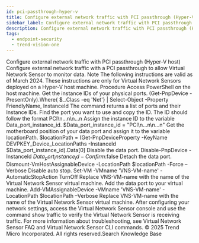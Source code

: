 ```yaml
---
id: pci-passthrough-hyper-v
title: Configure external network traffic with PCI passthrough (Hyper-V host)
sidebar_label: Configure external network traffic with PCI passthrough (Hyper-V host)
description: Configure external network traffic with PCI passthrough (Hyper-V host)
tags:
  - endpoint-security
  - trend-vision-one
---
```


 Configure external network traffic with PCI passthrough (Hyper-V host) Configure external network traffic with a PCI passthrough to allow Virtual Network Sensor to monitor data. Note The following instructions are valid as of March 2024. These instructions are only for Virtual Network Sensors deployed on a Hyper-V host machine. Procedure Access PowerShell on the host machine. Get the instance IDs of your physical ports. (Get-PnpDevice -PresentOnly).Where{ $_.Class -eq 'Net'} | Select-Object -Property FriendlyName, InstanceId The command returns a list of ports and their Instance IDs. Find the port you want to use and copy the ID. The ID should follow the format PCI\n...n\n...n Assign the instance ID to the variable Data_port_instance_id. $Data_port_instance_id = "PCI\n...n\n...n" Get the motherboard position of your data port and assign it to the variable locationPath. $locationPath = (Get-PnpDeviceProperty -KeyName DEVPKEY_Device_LocationPaths -InstanceId $Data_port_instance_id).Data[0] Disable the data port. Disable-PnpDevice -InstanceId $Data_port_instance_id -Confirm:$false Detach the data port. Dismount-VmHostAssignableDevice -LocationPath $locationPath -Force –Verbose Disable auto stop. Set-VM -VMname 'VNS-VM-name' -AutomaticStopAction TurnOff Replace VNS-VM-name with the name of the Virtual Network Sensor virtual machine. Add the data port to your virtual machine. Add-VMAssignableDevice -VMname 'VNS-VM-name' -LocationPath $locationPath –Verbose Replace VNS-VM-name with the name of the Virtual Network Sensor virtual machine. After configuring your network settings, access the Virtual Network Sensor console and use the command show traffic to verify the Virtual Network Sensor is receiving traffic. For more information about troubleshooting, see Virtual Network Sensor FAQ and Virtual Network Sensor CLI commands. © 2025 Trend Micro Incorporated. All rights reserved.Search Knowledge Base